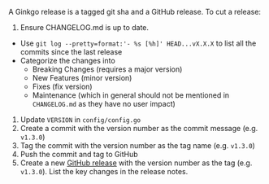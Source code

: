 A Ginkgo release is a tagged git sha and a GitHub release. To cut a release:

1. Ensure CHANGELOG.md is up to date.

- Use `git log --pretty=format:'- %s [%h]' HEAD...vX.X.X` to list all the commits since the last release
- Categorize the changes into
  - Breaking Changes (requires a major version)
  - New Features (minor version)
  - Fixes (fix version)
  - Maintenance (which in general should not be mentioned in `CHANGELOG.md` as they have no user impact)

1. Update `VERSION` in `config/config.go`
1. Create a commit with the version number as the commit message (e.g. `v1.3.0`)
1. Tag the commit with the version number as the tag name (e.g. `v1.3.0`)
1. Push the commit and tag to GitHub
1. Create a new [GitHub release](https://help.github.com/articles/creating-releases/) with the version number as the tag (e.g. `v1.3.0`). List the key changes in the release notes.
